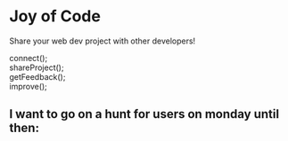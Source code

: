 # Joy of Code

Share your web dev project with other developers!

connect();  
shareProject();  
getFeedback();  
improve();

## I want to go on a hunt for users on monday until then:
